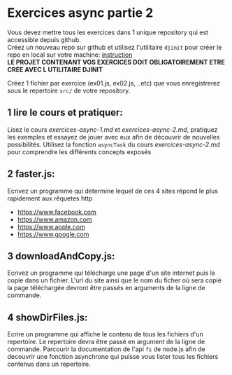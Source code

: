 # Exercices async partie 2

Vous devez mettre tous les exercices dans 1 unique repository qui est accessible depuis github.  
Créez un nouveau repo sur github et utilisez l'utilitaire `djinit` pour créer le repo en local sur votre machine: [instruction](https://github.com/AbsoluteVirtueXI/alyra-courses/blob/master/node/1-node-introduction.md#djinit)  
**LE PROJET CONTENANT VOS EXERCICES DOIT OBLIGATOIREMENT ETRE CREE AVEC L UTILITAIRE DJINIT**

Créez 1 fichier par exercice (ex01.js, ex02.js, ..etc) que vous enregistrerez sous le repertoire `src/` de votre repository.

## 1 lire le cours et pratiquer:

Lisez le cours _exercices-async-1.md_ et _exercices-async-2.md_, pratiquez les exemples et essayez de jouer avec eux afin de découvrir de nouvelles possibilités. Utilisez la fonction `asyncTask` du cours _exercices-async-2.md_ pour comprendre les différents concepts exposés

## 2 **faster.js**:

Ecrivez un programme qui determine lequel de ces 4 sites répond le plus rapidement aux rêquetes http

- https://www.facebook.com
- https://www.amazon.com
- https://www.apple.com
- https://www.google.com

## 3 **downloadAndCopy.js**:

Ecrivez un programme qui télécharge une page d'un site internet puis la copie dans un fichier.
L'url du site ainsi que le nom du ficher où sera copié la page téléchargée devront être passés en arguments de la ligne de commande.

## 4 **showDirFiles.js**:

Ecrire un programme qui affiche le contenu de tous les fichiers d'un repertoire. Le repertoire devra être passé en argument de la ligne de commande.
Parcourir la documentation de l'api `fs` de node.js afin de decouvrir une fonction asynchrone qui puisse vous lister tous les fichiers contenus dans un repertoire.
